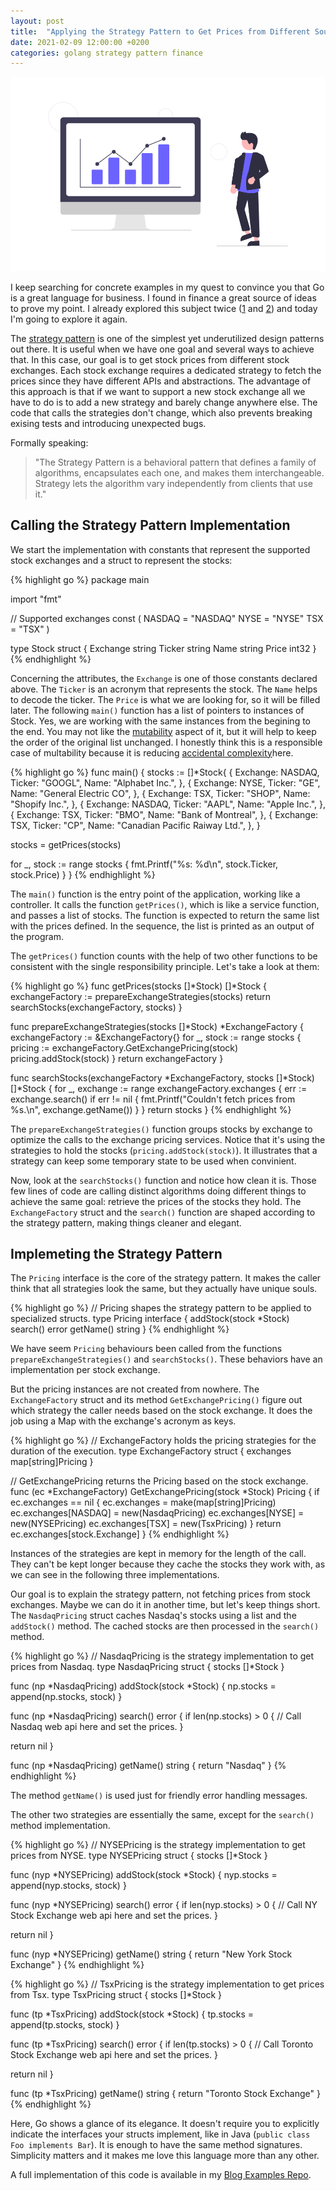 ```yaml
---
layout: post
title:  "Applying the Strategy Pattern to Get Prices from Different Sources in Go"
date: 2021-02-09 12:00:00 +0200
categories: golang strategy pattern finance
---
```


![Stock Prices](/images/posts/golang-strategy-pattern.png)

I keep searching for concrete examples in my quest to convince you that Go is a great language for business. I found in finance a great source of ideas to prove my point. I already explored this subject twice ([1](https://www.hildeberto.com/2020/04/dealing-with-money.html) and [2](https://www.hildeberto.com/2021/01/azure-function-golang.html)) and today I'm going to explore it again.

<!-- more -->

The [strategy pattern](https://en.wikipedia.org/wiki/Strategy_pattern) is one of the simplest yet underutilized design patterns out there. It is useful when we have one goal and several ways to achieve that. In this case, our goal is to get stock prices from different stock exchanges. Each stock exchange requires a dedicated strategy to fetch the prices since they have different APIs and abstractions. The advantage of this approach is that if we want to support a new stock exchange all we have to do is to add a new strategy and barely change anywhere else. The code that calls the strategies don't change, which also prevents breaking exising tests and introducing unexpected bugs.

Formally speaking:
> "The Strategy Pattern is a behavioral pattern that defines a family of algorithms, encapsulates each one, and makes them interchangeable. Strategy lets the algorithm vary independently from clients that use it."

## Calling the Strategy Pattern Implementation

We start the implementation with constants that represent the supported stock exchanges and a struct to represent the stocks:

{% highlight go %}
package main

import "fmt"

// Supported exchanges
const (
  NASDAQ = "NASDAQ"
  NYSE   = "NYSE"
  TSX    = "TSX"
)

type Stock struct {
  Exchange string
  Ticker   string
  Name     string
  Price    int32
}
{% endhighlight %}

Concerning the attributes, the `Exchange` is one of those constants declared above. The `Ticker` is an acronym that represents the stock. The `Name` helps to decode the ticker. The `Price` is what we are looking for, so it will be filled later. The following `main()` function has a list of pointers to instances of Stock. Yes, we are working with the same instances from the begining to the end. You may not like the [mutability](https://developer.mozilla.org/en-US/docs/Glossary/Mutable) aspect of it, but it will help to keep the order of the original list unchanged. I honestly think this is a responsible case of multability because it is reducing [accidental complexity](https://en.wikipedia.org/wiki/No_Silver_Bullet)here.

{% highlight go %}
func main() {
  stocks := []*Stock{
    {
      Exchange: NASDAQ,
      Ticker:   "GOOGL",
      Name:     "Alphabet Inc.",
    }, {
      Exchange: NYSE,
      Ticker:   "GE",
      Name:     "General Electric CO",
    }, {
      Exchange: TSX,
      Ticker:   "SHOP",
      Name:     "Shopify Inc.", 
    }, {
      Exchange: NASDAQ,
      Ticker:   "AAPL",
      Name:     "Apple Inc.",
    }, {
      Exchange: TSX,
      Ticker:   "BMO",
      Name:     "Bank of Montreal",
    }, {
      Exchange: TSX,
      Ticker:   "CP",
      Name:     "Canadian Pacific Raiway Ltd.",
    },
  }

  stocks = getPrices(stocks)

  for _, stock := range stocks {
    fmt.Printf("%s: %d\n", stock.Ticker, stock.Price)
  }
}
{% endhighlight %}

The `main()` function is the entry point of the application, working like a controller. It calls the function `getPrices()`, which is like a service function, and passes a list of stocks. The function is expected to return the same list with the prices defined. In the sequence, the list is printed as an output of the program. 

The `getPrices()` function counts with the help of two other functions to be consistent with the single responsibility principle. Let's take a look at them:

{% highlight go %}
func getPrices(stocks []*Stock) []*Stock {
  exchangeFactory := prepareExchangeStrategies(stocks)
  return searchStocks(exchangeFactory, stocks)
}

func prepareExchangeStrategies(stocks []*Stock) *ExchangeFactory {
  exchangeFactory := &ExchangeFactory{}
  for _, stock := range stocks {
    pricing := exchangeFactory.GetExchangePricing(stock)
    pricing.addStock(stock)
  }
  return exchangeFactory
}

func searchStocks(exchangeFactory *ExchangeFactory, stocks []*Stock) []*Stock {
  for _, exchange := range exchangeFactory.exchanges {
    err := exchange.search()
    if err != nil {
      fmt.Printf("Couldn't fetch prices from %s.\n", exchange.getName())
    }
  }
  return stocks
}
{% endhighlight %}

The `prepareExchangeStrategies()` function groups stocks by exchange to optimize the calls to the exchange pricing services. Notice that it's using the strategies to hold the stocks (`pricing.addStock(stock)`). It illustrates that a strategy can keep some temporary state to be used when convinient.

Now, look at the `searchStocks()` function and notice how clean it is. Those few lines of code are calling distinct algorithms doing different things to achieve the same goal: retrieve the prices of the stocks they hold. The `ExchangeFactory` struct and the `search()` function are shaped according to the strategy pattern, making things cleaner and elegant.

## Implemeting the Strategy Pattern

The `Pricing` interface is the core of the strategy pattern. It makes the caller think that all strategies look the same, but they actually have unique souls.

{% highlight go %}
// Pricing shapes the strategy pattern to be applied to specialized structs.
type Pricing interface {
  addStock(stock *Stock)
  search() error
  getName() string
}
{% endhighlight %}

We have seem `Pricing` behaviours been called from the functions `prepareExchangeStrategies()` and `searchStocks()`. These behaviors have an implementation per stock exchange.

But the pricing instances are not created from nowhere. The `ExchangeFactory` struct and its method `GetExchangePricing()` figure out which strategy the caller needs based on the stock exchange. It does the job using a Map with the exchange's acronym as keys.

{% highlight go %}
// ExchangeFactory holds the pricing strategies for the duration of the execution.
type ExchangeFactory struct {
  exchanges map[string]Pricing
}

// GetExchangePricing returns the Pricing based on the stock exchange.
func (ec *ExchangeFactory) GetExchangePricing(stock *Stock) Pricing {
  if ec.exchanges == nil {
    ec.exchanges = make(map[string]Pricing)
    ec.exchanges[NASDAQ] = new(NasdaqPricing)
    ec.exchanges[NYSE] = new(NYSEPricing)
    ec.exchanges[TSX] = new(TsxPricing)
  }
  return ec.exchanges[stock.Exchange]
}
{% endhighlight %}

Instances of the strategies are kept in memory for the length of the call. They can't be kept longer because they cache the stocks they work with, as we can see in the following three implementations.

Our goal is to explain the strategy pattern, not fetching prices from stock exchanges. Maybe we can do it in another time, but let's keep things short. The `NasdaqPricing` struct caches Nasdaq's stocks using a list and the `addStock()` method. The cached stocks are then processed in the `search()` method.

{% highlight go %}
// NasdaqPricing is the strategy implementation to get prices from Nasdaq.
type NasdaqPricing struct {
  stocks []*Stock
}

func (np *NasdaqPricing) addStock(stock *Stock) {
  np.stocks = append(np.stocks, stock)
}

func (np *NasdaqPricing) search() error {
  if len(np.stocks) > 0 {
    // Call Nasdaq web api here and set  the prices.
  }

  return nil
}

func (np *NasdaqPricing) getName() string {
  return "Nasdaq"
}
{% endhighlight %}

The method `getName()` is used just for friendly error handling messages.

The other two strategies are essentially the same, except for the `search()` method implementation.

{% highlight go %}
// NYSEPricing is the strategy implementation to get prices from NYSE.
type NYSEPricing struct {
  stocks []*Stock
}

func (nyp *NYSEPricing) addStock(stock *Stock) {
  nyp.stocks = append(nyp.stocks, stock)
}

func (nyp *NYSEPricing) search() error {
  if len(nyp.stocks) > 0 {
    // Call NY Stock Exchange web api here and set  the prices.
  }

  return nil
}

func (nyp *NYSEPricing) getName() string {
  return "New York Stock Exchange"
}
{% endhighlight %}

{% highlight go %}
// TsxPricing is the strategy implementation to get prices from Tsx.
type TsxPricing struct {
  stocks []*Stock
}

func (tp *TsxPricing) addStock(stock *Stock) {
  tp.stocks = append(tp.stocks, stock)
}

func (tp *TsxPricing) search() error {
  if len(tp.stocks) > 0 {
    // Call Toronto Stock Exchange web api here and set  the prices.
  }

  return nil
}

func (tp *TsxPricing) getName() string {
  return "Toronto Stock Exchange"
}
{% endhighlight %}

Here, Go shows a glance of its elegance. It doesn't require you to explicitly indicate the interfaces your structs implement, like in Java (`public class Foo implements Bar`). It is enough to have the same method signatures. Simplicity matters and it makes me love this language more than any other.

A full implementation of this code is available in my [Blog Examples Repo](https://github.com/htmfilho/blog-examples/blob/9a581e8dd2610d0cd16d211268b6ec48521b1ec4/trade/pricing.go).